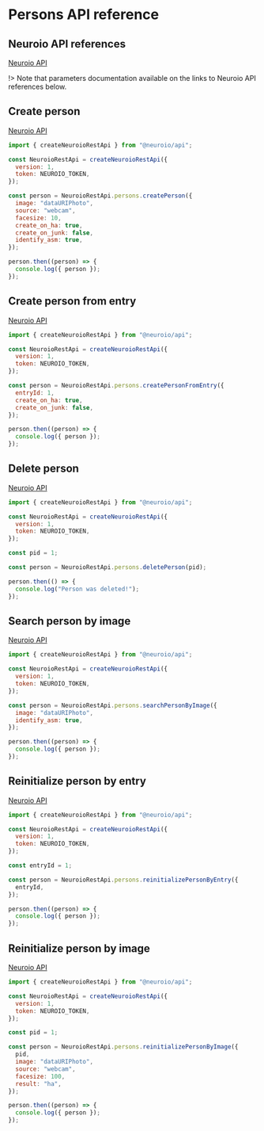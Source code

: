 # Persons API reference

## Neuroio API references

[Neuroio API](https://kb.neuroio.com/#/persons)

!> Note that parameters documentation available on the links to Neuroio API references below.

## Create person

[Neuroio API](https://kb.neuroio.com/#/persons?id=person-creation-with-an-image)

```js
import { createNeuroioRestApi } from "@neuroio/api";

const NeuroioRestApi = createNeuroioRestApi({
  version: 1,
  token: NEUROIO_TOKEN,
});

const person = NeuroioRestApi.persons.createPerson({
  image: "dataURIPhoto",
  source: "webcam",
  facesize: 10,
  create_on_ha: true,
  create_on_junk: false,
  identify_asm: true,
});

person.then((person) => {
  console.log({ person });
});
```

## Create person from entry

[Neuroio API](https://kb.neuroio.com/#/persons?id=creating-a-persona-from-a-nm-junk-ha-entry)

```js
import { createNeuroioRestApi } from "@neuroio/api";

const NeuroioRestApi = createNeuroioRestApi({
  version: 1,
  token: NEUROIO_TOKEN,
});

const person = NeuroioRestApi.persons.createPersonFromEntry({
  entryId: 1,
  create_on_ha: true,
  create_on_junk: false,
});

person.then((person) => {
  console.log({ person });
});
```

## Delete person

[Neuroio API](https://kb.neuroio.com/#/persons?id=person-removal-from-the-database)

```js
import { createNeuroioRestApi } from "@neuroio/api";

const NeuroioRestApi = createNeuroioRestApi({
  version: 1,
  token: NEUROIO_TOKEN,
});

const pid = 1;

const person = NeuroioRestApi.persons.deletePerson(pid);

person.then(() => {
  console.log("Person was deleted!");
});
```

## Search person by image

[Neuroio API](https://kb.neuroio.com/#/persons?id=person-search-by-image)

```js
import { createNeuroioRestApi } from "@neuroio/api";

const NeuroioRestApi = createNeuroioRestApi({
  version: 1,
  token: NEUROIO_TOKEN,
});

const person = NeuroioRestApi.persons.searchPersonByImage({
  image: "dataURIPhoto",
  identify_asm: true,
});

person.then((person) => {
  console.log({ person });
});
```

## Reinitialize person by entry

[Neuroio API](https://kb.neuroio.com/#/persons?id=re-initialization-from-a-entry)

```js
import { createNeuroioRestApi } from "@neuroio/api";

const NeuroioRestApi = createNeuroioRestApi({
  version: 1,
  token: NEUROIO_TOKEN,
});

const entryId = 1;

const person = NeuroioRestApi.persons.reinitializePersonByEntry({
  entryId,
});

person.then((person) => {
  console.log({ person });
});
```

## Reinitialize person by image

[Neuroio API](https://kb.neuroio.com/#/persons?id=re-initialization-by-image)

```js
import { createNeuroioRestApi } from "@neuroio/api";

const NeuroioRestApi = createNeuroioRestApi({
  version: 1,
  token: NEUROIO_TOKEN,
});

const pid = 1;

const person = NeuroioRestApi.persons.reinitializePersonByImage({
  pid,
  image: "dataURIPhoto",
  source: "webcam",
  facesize: 100,
  result: "ha",
});

person.then((person) => {
  console.log({ person });
});
```
